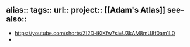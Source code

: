 alias::
tags::
url:: 
project:: [[Adam's Atlas]] 
see-also::
-
- https://youtube.com/shorts/ZI2D-iKIKfw?si=U3kAM8mU8f0am1L0
-